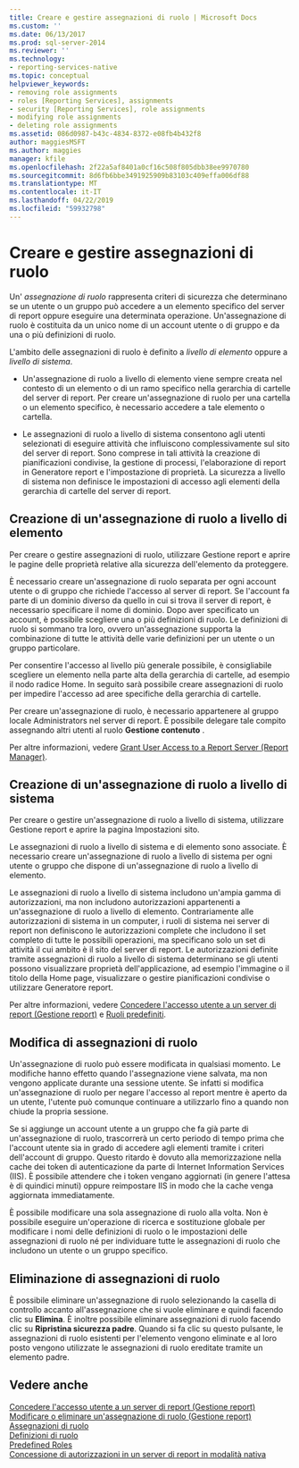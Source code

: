 ```yaml
---
title: Creare e gestire assegnazioni di ruolo | Microsoft Docs
ms.custom: ''
ms.date: 06/13/2017
ms.prod: sql-server-2014
ms.reviewer: ''
ms.technology:
- reporting-services-native
ms.topic: conceptual
helpviewer_keywords:
- removing role assignments
- roles [Reporting Services], assignments
- security [Reporting Services], role assignments
- modifying role assignments
- deleting role assignments
ms.assetid: 086d0987-b43c-4834-8372-e08fb4b432f8
author: maggiesMSFT
ms.author: maggies
manager: kfile
ms.openlocfilehash: 2f22a5af8401a0cf16c508f805dbb38ee9970780
ms.sourcegitcommit: 8d6fb6bbe3491925909b83103c409effa006df88
ms.translationtype: MT
ms.contentlocale: it-IT
ms.lasthandoff: 04/22/2019
ms.locfileid: "59932798"
---
```

# <a name="create-and-manage-role-assignments"></a>Creare e gestire assegnazioni di ruolo
  Un' *assegnazione di ruolo* rappresenta criteri di sicurezza che determinano se un utente o un gruppo può accedere a un elemento specifico del server di report oppure eseguire una determinata operazione. Un'assegnazione di ruolo è costituita da un unico nome di un account utente o di gruppo e da una o più definizioni di ruolo.  
  
 L'ambito delle assegnazioni di ruolo è definito a *livello di elemento* oppure a *livello di sistema*.  
  
-   Un'assegnazione di ruolo a livello di elemento viene sempre creata nel contesto di un elemento o di un ramo specifico nella gerarchia di cartelle del server di report. Per creare un'assegnazione di ruolo per una cartella o un elemento specifico, è necessario accedere a tale elemento o cartella.  
  
-   Le assegnazioni di ruolo a livello di sistema consentono agli utenti selezionati di eseguire attività che influiscono complessivamente sul sito del server di report. Sono comprese in tali attività la creazione di pianificazioni condivise, la gestione di processi, l'elaborazione di report in Generatore report e l'impostazione di proprietà. La sicurezza a livello di sistema non definisce le impostazioni di accesso agli elementi della gerarchia di cartelle del server di report.  
  
## <a name="creating-an-item-level-role-assignment"></a>Creazione di un'assegnazione di ruolo a livello di elemento  
 Per creare o gestire assegnazioni di ruolo, utilizzare Gestione report e aprire le pagine delle proprietà relative alla sicurezza dell'elemento da proteggere.  
  
 È necessario creare un'assegnazione di ruolo separata per ogni account utente o di gruppo che richiede l'accesso al server di report. Se l'account fa parte di un dominio diverso da quello in cui si trova il server di report, è necessario specificare il nome di dominio. Dopo aver specificato un account, è possibile scegliere una o più definizioni di ruolo. Le definizioni di ruolo si sommano tra loro, ovvero un'assegnazione supporta la combinazione di tutte le attività delle varie definizioni per un utente o un gruppo particolare.  
  
 Per consentire l'accesso al livello più generale possibile, è consigliabile scegliere un elemento nella parte alta della gerarchia di cartelle, ad esempio il nodo radice Home. In seguito sarà possibile creare assegnazioni di ruolo per impedire l'accesso ad aree specifiche della gerarchia di cartelle.  
  
 Per creare un'assegnazione di ruolo, è necessario appartenere al gruppo locale Administrators nel server di report. È possibile delegare tale compito assegnando altri utenti al ruolo **Gestione contenuto** .  
  
 Per altre informazioni, vedere [Grant User Access to a Report Server &#40;Report Manager&#41;](grant-user-access-to-a-report-server.md).  
  
## <a name="creating-a-system-level-role-assignment"></a>Creazione di un'assegnazione di ruolo a livello di sistema  
 Per creare o gestire un'assegnazione di ruolo a livello di sistema, utilizzare Gestione report e aprire la pagina Impostazioni sito.  
  
 Le assegnazioni di ruolo a livello di sistema e di elemento sono associate. È necessario creare un'assegnazione di ruolo a livello di sistema per ogni utente o gruppo che dispone di un'assegnazione di ruolo a livello di elemento.  
  
 Le assegnazioni di ruolo a livello di sistema includono un'ampia gamma di autorizzazioni, ma non includono autorizzazioni appartenenti a un'assegnazione di ruolo a livello di elemento. Contrariamente alle autorizzazioni di sistema in un computer, i ruoli di sistema nei server di report non definiscono le autorizzazioni complete che includono il set completo di tutte le possibili operazioni, ma specificano solo un set di attività il cui ambito è il sito del server di report. Le autorizzazioni definite tramite assegnazioni di ruolo a livello di sistema determinano se gli utenti possono visualizzare proprietà dell'applicazione, ad esempio l'immagine o il titolo della Home page, visualizzare o gestire pianificazioni condivise o utilizzare Generatore report.  
  
 Per altre informazioni, vedere [Concedere l'accesso utente a un server di report &#40;Gestione report&#41;](grant-user-access-to-a-report-server.md) e [Ruoli predefiniti](role-definitions-predefined-roles.md).  
  
## <a name="modifying-a-role-assignment"></a>Modifica di assegnazioni di ruolo  
 Un'assegnazione di ruolo può essere modificata in qualsiasi momento. Le modifiche hanno effetto quando l'assegnazione viene salvata, ma non vengono applicate durante una sessione utente. Se infatti si modifica un'assegnazione di ruolo per negare l'accesso al report mentre è aperto da un utente, l'utente può comunque continuare a utilizzarlo fino a quando non chiude la propria sessione.  
  
 Se si aggiunge un account utente a un gruppo che fa già parte di un'assegnazione di ruolo, trascorrerà un certo periodo di tempo prima che l'account utente sia in grado di accedere agli elementi tramite i criteri dell'account di gruppo. Questo ritardo è dovuto alla memorizzazione nella cache dei token di autenticazione da parte di Internet Information Services (IIS). È possibile attendere che i token vengano aggiornati (in genere l'attesa è di quindici minuti) oppure reimpostare IIS in modo che la cache venga aggiornata immediatamente.  
  
 È possibile modificare una sola assegnazione di ruolo alla volta. Non è possibile eseguire un'operazione di ricerca e sostituzione globale per modificare i nomi delle definizioni di ruolo o le impostazioni delle assegnazioni di ruolo né per individuare tutte le assegnazioni di ruolo che includono un utente o un gruppo specifico.  
  
## <a name="deleting-a-role-assignment"></a>Eliminazione di assegnazioni di ruolo  
 È possibile eliminare un'assegnazione di ruolo selezionando la casella di controllo accanto all'assegnazione che si vuole eliminare e quindi facendo clic su **Elimina**. È inoltre possibile eliminare assegnazioni di ruolo facendo clic su **Ripristina sicurezza padre**. Quando si fa clic su questo pulsante, le assegnazioni di ruolo esistenti per l'elemento vengono eliminate e al loro posto vengono utilizzate le assegnazioni di ruolo ereditate tramite un elemento padre.  
  
## <a name="see-also"></a>Vedere anche  
 [Concedere l'accesso utente a un server di report &#40;Gestione report&#41;](grant-user-access-to-a-report-server.md)   
 [Modificare o eliminare un'assegnazione di ruolo &#40;Gestione report&#41;](role-assignments-modify-or-delete.md)   
 [Assegnazioni di ruolo](role-assignments.md)   
 [Definizioni di ruolo](role-definitions.md)   
 [Predefined Roles](role-definitions-predefined-roles.md)   
 [Concessione di autorizzazioni in un server di report in modalità nativa](granting-permissions-on-a-native-mode-report-server.md)  
  
  
